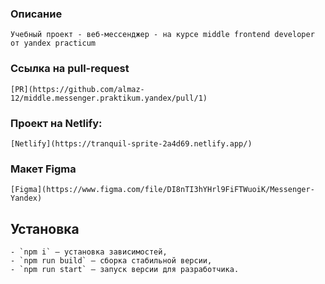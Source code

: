 ### Описание
    Учебный проект - веб-мессенджер - на курсе middle frontend developer от yandex practicum

### Ссылка на pull-request
    [PR](https://github.com/almaz-12/middle.messenger.praktikum.yandex/pull/1)
### Проект на Netlify:
    [Netlify](https://tranquil-sprite-2a4d69.netlify.app/)

### Макет Figma 
    [Figma](https://www.figma.com/file/DI8nTI3hYHrl9FiFTWuoiK/Messenger-Yandex)

## Установка
    - `npm i` — установка зависимостей,
    - `npm run build` — сборка стабильной версии,
    - `npm run start` — запуск версии для разработчика.